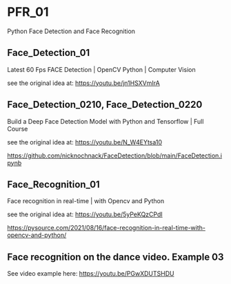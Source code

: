 # PFR_01
Python Face Detection and Face Recognition

## Face_Detection_01
Latest 60 Fps FACE Detection | OpenCV Python | Computer Vision

see the original idea at:  https://youtu.be/jn1HSXVmIrA

## Face_Detection_0210, Face_Detection_0220 
Build a Deep Face Detection Model with Python and Tensorflow | Full Course

see the original idea at:  https://youtu.be/N_W4EYtsa10

https://github.com/nicknochnack/FaceDetection/blob/main/FaceDetection.ipynb

## Face_Recognition_01

Face recognition in real-time | with Opencv and Python

see the original idea at:  https://youtu.be/5yPeKQzCPdI

https://pysource.com/2021/08/16/face-recognition-in-real-time-with-opencv-and-python/

## Face recognition on the dance video. Example 03
See video example here: https://youtu.be/PGwXDUTSHDU
